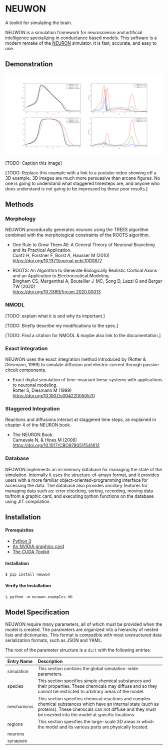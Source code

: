 # NEUWON

A toolkit for simulating the brain.

NEUWON is a simulation framework for neuroscience and artificial intelligence
specializing in conductance based models. This software is a modern remake of
the [NEURON](https://www.neuron.yale.edu/neuron/) simulator. It is fast,
accurate, and easy to use.

## Demonstration

![](neuwon/rxd/examples/HH/Staggered_Time_Steps.png)

[TODO: Caption this image]

[TODO: Replace this example with a link to a youtube video showing off a 3D
example. 3D images are much more persuasive than arcane figures. No one is
going to understand what staggered timesteps are, and anyone who does
understand is not going to be impressed by these poor results.]

## Methods

### Morphology

NEUWON procedurally generates neurons using the TREES algorithm combined with
the morphological constraints of the ROOTS algorithm.

* One Rule to Grow Them All: A General Theory of Neuronal Branching and Its
Practical Application.  
Cuntz H, Forstner F, Borst A, Hausser M (2010)  
https://doi.org/10.1371/journal.pcbi.1000877

* ROOTS: An Algorithm to Generate Biologically Realistic Cortical Axons and an
Application to Electroceutical Modeling.  
Bingham CS, Mergenthal A, Bouteiller J-MC, Song D, Lazzi G and Berger TW (2020)  
https://doi.org/10.3389/fncom.2020.00013

### NMODL

[TODO: explain what it is and why its important.]

[TODO: Briefly describe my modifications to the spec.]

[TODO: Find a citation for NMODL & maybe also link to the documentation.]

### Exact Integration

NEUWON uses the exact integration method introduced by (Rotter & Diesmann, 1999)
to simulate diffusion and electric current through passive circuit components.

* Exact digital simulation of time-invariant linear systems with applications to
neuronal modeling.  
Rotter S, Diesmann M (1999)  
https://doi.org/10.1007/s004220050570

### Staggered Integration

Reactions and diffusions interact at staggered time steps, as explained in
chapter 4 of the NEURON book.

* The NEURON Book.  
Carnevale N, & Hines M (2006)  
https://doi.org/10.1017/CBO9780511541612

### Database

NEUWON implements an in-memory database for managing the state of the
simulation. Internally it uses the structure-of-arrays format, and it provides
users with a more familiar object-oriented-programming interface for accessing
the data. The database also provides ancillary features for managing data such
as: error checking, sorting, recording, moving data to/from a graphic card, and
executing python functions on the database using JIT compilation.

## Installation

#### Prerequisites

* [Python 3](https://www.python.org/)
* [An NVIDIA graphics card](https://www.nvidia.com/en-us/geforce/)
* [The CUDA Toolkit](https://developer.nvidia.com/cuda-toolkit)

#### Installation

```
$ pip install neuwon
```

#### Verify the Installation

```
$ python -m neuwon.examples.HH
```

## Model Specification

NEUWON require many parameters, all of which must be provided when the model is
created. The parameters are organized into a hierarchy of nested lists and
dictionaries. This format is compatible with most unstructured data
serialization formats, such as JSON and YAML.

The root of the parameter structure is a `dict` with the following entries:

|Entry Name | Description |
|:---|:---|
|simulation | This section contains the global simulation-wide parameters. |
|species | This section specifies simple chemical substances and their properties. These chemicals may diffuse and so they cannot be restricted to arbitrary areas of the model. |
|mechanisms | This section specifies chemical reactions and complex chemical substances which have an internal state (such as proteins). These chemicals can not diffuse and they must be inserted into the model at specific locations. |
|regions | This section specifies the large-scale 3D areas in which the model and its various parts are physically located. |
|neurons | |
|synapses | |
